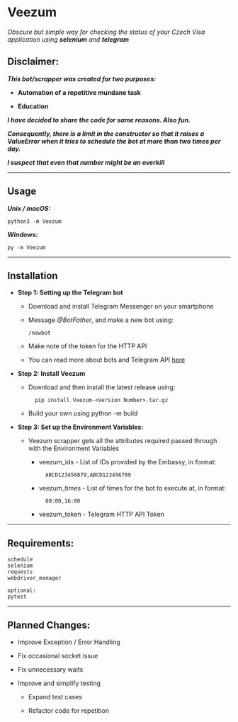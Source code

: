 # Veezum

_Obscure but simple way for checking the status of your Czech Visa application using **selenium** and **telegram**_

## Disclaimer:

**_This bot/scrapper was created for two purposes:_**

- **Automation of a repetitive mundane task**

- **Education**

**_I have decided to share the code for same reasons. Also fun._**


**_Consequently, there is a limit in the constructor so that it raises a ValueError when it tries to schedule the bot at more 
than two times per day._**


**_I suspect that even that number might be an overkill_**

--------------------

## Usage


**_Unix / macOS:_**

    python3 -m Veezum

**_Windows:_**

    py -m Veezum

--------------------

## Installation


- **Step 1: Setting up the Telegram bot**

    * Download and install Telegram Messenger on your smartphone
  
    * Message _@BotFather_, and make a new bot using:
  
          /newbot
  
    * Make note of the token for the HTTP API

    * You can read more about bots and Telegram API [here](https://core.telegram.org/bots)
  
- **Step 2: Install Veezum**

    * Download and then install the latest release using:
  
            pip install Veezum-<Version Number>.tar.gz
  
    * Build your own using python -m build

- **Step 3: Set up the Environment Variables:**

    * Veezum scrapper gets all the attributes required passed through with the Environment Variables
  
        + veezum_ids - List of IDs provided by the Embassy, in format:
      
                ABCD123456879,ABCD123456789
      
        + veezum_times - List of times for the bot to execute at, in format:
      
                08:00,16:00
      
        + veezum_token - Telegram HTTP API Token

--------------------

## Requirements:

    schedule
    selenium
    requests
    webdriver_manager

    optional:
    pytest


--------------------

## Planned Changes:

- Improve Exception / Error Handling

- Fix occasional socket issue

- Fix unnecessary waits

- Improve and simplify testing

    * Expand test cases
  
    * Refactor code for repetition
  


